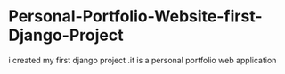 # Personal-Portfolio-Website-first-Django-Project
i created my first django project .it is a personal portfolio web application

